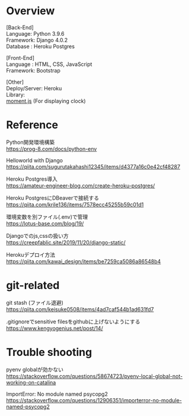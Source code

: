 # Overview
[Back-End]  
Language: Python 3.9.6  
Framework: Django 4.0.2  
Database : Heroku Postgres   

[Front-End]  
Language : HTML, CSS, JavaScript  
Framework: Bootstrap

[Other]  
Deploy/Server: Heroku  
Library:   
[moment.js](https://github.com/moment/moment/)  (For displaying clock)

# Reference
Python開発環境構築  
https://prog-8.com/docs/python-env

Helloworld with Django  
https://qiita.com/sugurutakahashi12345/items/d4377a16c0e42cf48287

Heroku Postgres導入  
https://amateur-engineer-blog.com/create-heroku-postgres/

Heroku PostgresにDBeaverで接続する  
https://qiita.com/krile136/items/7578ecc45255b59c01d1

環境変数を別ファイル(.env)で管理  
https://lotus-base.com/blog/19/

Djangoでのjs,cssの扱い方  
https://creepfablic.site/2019/11/20/django-static/  

Herokuデプロイ方法  
https://qiita.com/kawai_design/items/be7259ca5086a86548b4


# git-related
git stash (ファイル退避)  
https://qiita.com/keisuke0508/items/4ad7caf544b1ad631fd7  

.gitignoreでsensitive filesをgithubに上げないようにする   
https://www.kengyogenius.net/post/14/

# Trouble shooting
pyenv globalが効かない  
https://stackoverflow.com/questions/58674723/pyenv-local-global-not-working-on-catalina

ImportError: No module named psycopg2  
https://stackoverflow.com/questions/12906351/importerror-no-module-named-psycopg2